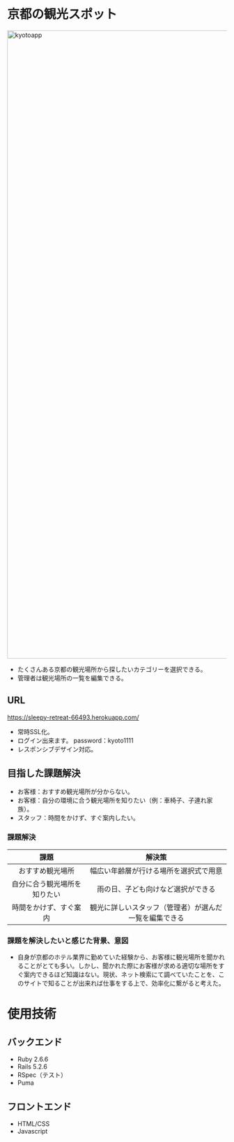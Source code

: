 # 京都の観光スポット

<img width="1439" alt="kyotoapp" src="https://user-images.githubusercontent.com/86354294/143508016-6ec237d4-e38e-4547-b340-26c2017a9a6f.png">

* たくさんある京都の観光場所から探したいカテゴリーを選択できる。
* 管理者は観光場所の一覧を編集できる。

## URL
<https://sleepy-retreat-66493.herokuapp.com/>
* 常時SSL化。
* ログイン出来ます。 password：kyoto1111
* レスポンシブデザイン対応。

## 目指した課題解決
* お客様：おすすめ観光場所が分からない。
* お客様：自分の環境に合う観光場所を知りたい（例：車椅子、子連れ家族）。
* スタッフ：時間をかけず、すぐ案内したい。

### 課題解決
| 課題 | 解決策 |
|:-----:|:-----:|
|おすすめ観光場所|幅広い年齢層が行ける場所を選択式で用意|
|自分に合う観光場所を知りたい|雨の日、子ども向けなど選択ができる|
|時間をかけず、すぐ案内|観光に詳しいスタッフ（管理者）が選んだ一覧を編集できる|

### 課題を解決したいと感じた背景、意図
* 自身が京都のホテル業界に勤めていた経験から、お客様に観光場所を聞かれることがとても多い。しかし、聞かれた際にお客様が求める適切な場所をすぐ案内できるほど知識はない。現状、ネット検索にて調べていたことを、このサイトで知ることが出来れば仕事をする上で、効率化に繋がると考えた。

# 使用技術
## バックエンド
* Ruby 2.6.6
* Rails 5.2.6
* RSpec（テスト）
* Puma

## フロントエンド
* HTML/CSS
* Javascript
